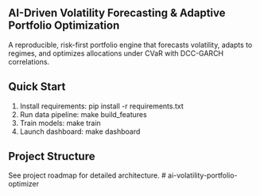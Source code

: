 ## AI-Driven Volatility Forecasting & Adaptive Portfolio Optimization

A reproducible, risk-first portfolio engine that forecasts volatility, adapts to regimes, and optimizes allocations under CVaR with DCC-GARCH correlations.

## Quick Start

1. Install requirements: pip install -r requirements.txt
2. Run data pipeline: make build_features
3. Train models: make train
4. Launch dashboard: make dashboard

## Project Structure

See project roadmap for detailed architecture.
#   a i - v o l a t i l i t y - p o r t f o l i o - o p t i m i z e r 
 
 

